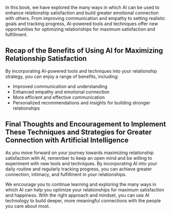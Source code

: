 
In this book, we have explored the many ways in which AI can be used to enhance relationship satisfaction and build greater emotional connection with others. From improving communication and empathy to setting realistic goals and tracking progress, AI-powered tools and techniques offer new opportunities for optimizing relationships for maximum satisfaction and fulfillment.

Recap of the Benefits of Using AI for Maximizing Relationship Satisfaction
--------------------------------------------------------------------------

By incorporating AI-powered tools and techniques into your relationship strategy, you can enjoy a range of benefits, including:

* Improved communication and understanding
* Enhanced empathy and emotional connection
* More efficient and effective communication
* Personalized recommendations and insights for building stronger relationships

Final Thoughts and Encouragement to Implement These Techniques and Strategies for Greater Connection with Artificial Intelligence
---------------------------------------------------------------------------------------------------------------------------------

As you move forward on your journey towards maximizing relationship satisfaction with AI, remember to keep an open mind and be willing to experiment with new tools and techniques. By incorporating AI into your daily routine and regularly tracking progress, you can achieve greater connection, intimacy, and fulfillment in your relationships.

We encourage you to continue learning and exploring the many ways in which AI can help you optimize your relationships for maximum satisfaction and happiness. With the right approach and mindset, you can use AI technology to build deeper, more meaningful connections with the people you care about most.